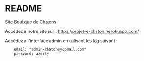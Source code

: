 # README

Site Boutique de Chatons

Accédez à notre site sur :
https://projet-e-chaton.herokuapp.com/

Accédez à l'interface admin en utilisant les log suivant :

        email: "admin-chaton@yopmail.com"
        password: azerty
